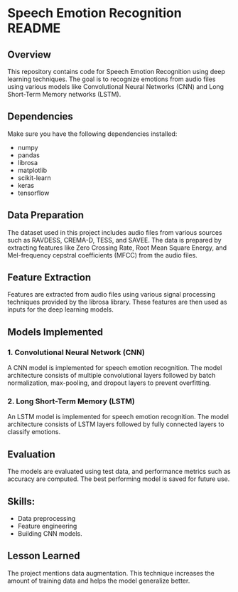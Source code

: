 # Speech Emotion Recognition README

## Overview
This repository contains code for Speech Emotion Recognition using deep learning techniques. The goal is to recognize emotions from audio files using various models like Convolutional Neural Networks (CNN) and Long Short-Term Memory networks (LSTM).

## Dependencies
Make sure you have the following dependencies installed:
- numpy
- pandas
- librosa
- matplotlib
- scikit-learn
- keras
- tensorflow

## Data Preparation
The dataset used in this project includes audio files from various sources such as RAVDESS, CREMA-D, TESS, and SAVEE. The data is prepared by extracting features like Zero Crossing Rate, Root Mean Square Energy, and Mel-frequency cepstral coefficients (MFCC) from the audio files.

## Feature Extraction
Features are extracted from audio files using various signal processing techniques provided by the librosa library. These features are then used as inputs for the deep learning models.

## Models Implemented
### 1. Convolutional Neural Network (CNN)
A CNN model is implemented for speech emotion recognition. The model architecture consists of multiple convolutional layers followed by batch normalization, max-pooling, and dropout layers to prevent overfitting.

### 2. Long Short-Term Memory (LSTM)
An LSTM model is implemented for speech emotion recognition. The model architecture consists of LSTM layers followed by fully connected layers to classify emotions.

## Evaluation
The models are evaluated using test data, and performance metrics such as accuracy are computed. The best performing model is saved for future use.

## Skills: 
- Data preprocessing
- Feature engineering
- Building CNN models.

## Lesson Learned
The project mentions data augmentation. This technique increases the amount of training data and helps the model generalize better.
